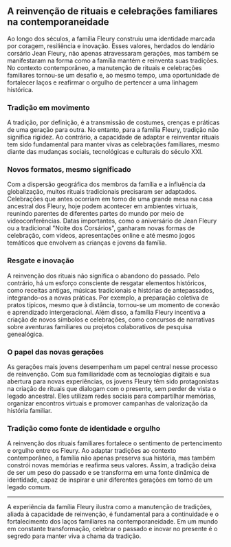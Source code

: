 ## A reinvenção de rituais e celebrações familiares na contemporaneidade

Ao longo dos séculos, a família Fleury construiu uma identidade marcada por coragem, resiliência e inovação. Esses valores, herdados do lendário corsário Jean Fleury, não apenas atravessaram gerações, mas também se manifestaram na forma como a família mantém e reinventa suas tradições. No contexto contemporâneo, a manutenção de rituais e celebrações familiares tornou-se um desafio e, ao mesmo tempo, uma oportunidade de fortalecer laços e reafirmar o orgulho de pertencer a uma linhagem histórica.

### Tradição em movimento

A tradição, por definição, é a transmissão de costumes, crenças e práticas de uma geração para outra. No entanto, para a família Fleury, tradição não significa rigidez. Ao contrário, a capacidade de adaptar e reinventar rituais tem sido fundamental para manter vivas as celebrações familiares, mesmo diante das mudanças sociais, tecnológicas e culturais do século XXI.

### Novos formatos, mesmo significado

Com a dispersão geográfica dos membros da família e a influência da globalização, muitos rituais tradicionais precisaram ser adaptados. Celebrações que antes ocorriam em torno de uma grande mesa na casa ancestral dos Fleury, hoje podem acontecer em ambientes virtuais, reunindo parentes de diferentes partes do mundo por meio de videoconferências. Datas importantes, como o aniversário de Jean Fleury ou a tradicional "Noite dos Corsários", ganharam novas formas de celebração, com vídeos, apresentações online e até mesmo jogos temáticos que envolvem as crianças e jovens da família.

### Resgate e inovação

A reinvenção dos rituais não significa o abandono do passado. Pelo contrário, há um esforço consciente de resgatar elementos históricos, como receitas antigas, músicas tradicionais e histórias de antepassados, integrando-os a novas práticas. Por exemplo, a preparação coletiva de pratos típicos, mesmo que à distância, tornou-se um momento de conexão e aprendizado intergeracional. Além disso, a família Fleury incentiva a criação de novos símbolos e celebrações, como concursos de narrativas sobre aventuras familiares ou projetos colaborativos de pesquisa genealógica.

### O papel das novas gerações

As gerações mais jovens desempenham um papel central nesse processo de reinvenção. Com sua familiaridade com as tecnologias digitais e sua abertura para novas experiências, os jovens Fleury têm sido protagonistas na criação de rituais que dialogam com o presente, sem perder de vista o legado ancestral. Eles utilizam redes sociais para compartilhar memórias, organizar encontros virtuais e promover campanhas de valorização da história familiar.

### Tradição como fonte de identidade e orgulho

A reinvenção dos rituais familiares fortalece o sentimento de pertencimento e orgulho entre os Fleury. Ao adaptar tradições ao contexto contemporâneo, a família não apenas preserva sua história, mas também constrói novas memórias e reafirma seus valores. Assim, a tradição deixa de ser um peso do passado e se transforma em uma fonte dinâmica de identidade, capaz de inspirar e unir diferentes gerações em torno de um legado comum.

---

A experiência da família Fleury ilustra como a manutenção de tradições, aliada à capacidade de reinvenção, é fundamental para a continuidade e o fortalecimento dos laços familiares na contemporaneidade. Em um mundo em constante transformação, celebrar o passado e inovar no presente é o segredo para manter viva a chama da tradição.